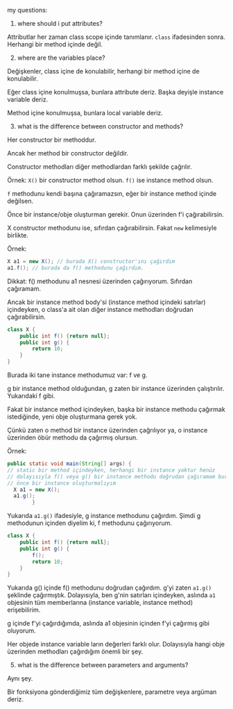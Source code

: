 my questions:

1. where should i put attributes?

Attributlar her zaman class scope içinde tanımlanır.
`class` ifadesinden sonra. Herhangi bir method içinde değil.

2. where are the variables place?

Değişkenler, class içine de konulabilir, herhangi bir method içine de konulabilir.

Eğer class içine konulmuşsa, bunlara attribute deriz. Başka deyişle instance variable deriz.

Method içine konulmuşsa, bunlara local variable deriz.

3. what is the difference between constructor and methods?

Her constructor bir methoddur.

Ancak her method bir constructor değildir.

Constructor methodları diğer methodlardan farklı şekilde çağrılır.

Örnek: `X()` bir constructor method olsun. `f()` ise instance method olsun.

`f` methodunu kendi başına çağıramazsın, eğer bir instance method içinde değilsen.

Önce bir instance/obje oluşturman gerekir. Onun üzerinden f'i çağırabilirsin.

X constructor methodunu ise, sıfırdan çağırabilirsin. Fakat `new` kelimesiyle birlikte.

Örnek:

```java
X a1 = new X(); // burada X() constructor'ını çağırdım
a1.f(); // burada da f() methodunu çağırdım.
```

Dikkat: f() methodunu a1 nesnesi üzerinden çağırıyorum. Sıfırdan çağıramam.

Ancak bir instance method body'si (instance method içindeki satırlar) içindeyken, o class'a ait
olan diğer instance methodları doğrudan çağırabilirsin.

```java
class X {
    public int f() {return null};
    public int g() {
        return 10;
    }
}
```

Burada iki tane instance methodumuz var: f ve g.

g bir instance method olduğundan, g zaten bir instance üzerinden çalıştırılır. Yukarıdaki f gibi.

Fakat bir instance method içindeyken, başka bir instance methodu çağırmak istediğinde, yeni obje oluşturmana gerek yok.

Çünkü zaten o method bir instance üzerinden çağrılıyor ya, o instance üzerinden öbür methodu da çağırmış olursun.

Örnek:

```java
public static void main(String[] args) {
// static bir method içindeyken, herhangi bir instance yoktur henüz
// dolayısıyla f() veya g() bir instance methodu doğrudan çağıramam burada.
// önce bir instance oluşturmalıyım
  X a1 = new X();
  a1.g();
        }
```

Yukarıda `a1.g()` ifadesiyle, g instance methodunu çağırdım. Şimdi g methodunun içinden diyelim ki, f methodunu çağırıyorum.

```java
class X {
    public int f() {return null};
    public int g() {
        f();
        return 10;
    }
}
```

Yukarıda g() içinde f() methodunu doğrudan çağırdım. g'yi zaten `a1.g()` şeklinde çağırmıştık. Dolayısıyla, ben g'nin satırları içindeyken, aslında `a1` objesinin tüm memberlarına (instance variable, instance method) erişebilirim.

g içinde f'yi çağırdığımda, aslında a1 objesinin içinden f'yi çağırmış gibi oluyorum.

Her objede instance variable ların değerleri farklı olur. Dolayısıyla hangi obje üzerinden methodları çağırdığım önemli bir şey.

5. what is the difference between parameters and arguments?

Aynı şey.

Bir fonksiyona gönderdiğimiz tüm değişkenlere, parametre veya argüman deriz.
